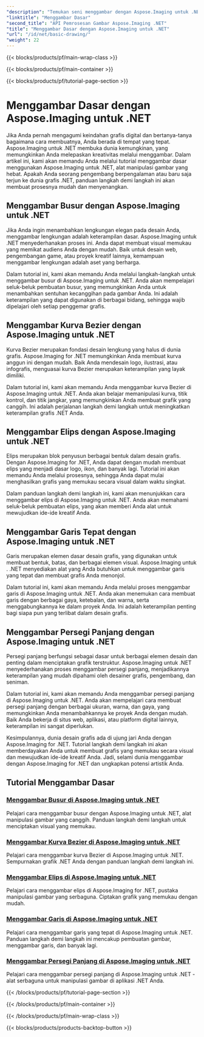 ```yaml
---
"description": "Temukan seni menggambar dengan Aspose.Imaging untuk .NET. Ciptakan visual yang memukau melalui panduan langkah demi langkah tentang busur, kurva Bezier, elips, garis, dan persegi panjang."
"linktitle": "Menggambar Dasar"
"second_title": "API Pemrosesan Gambar Aspose.Imaging .NET"
"title": "Menggambar Dasar dengan Aspose.Imaging untuk .NET"
"url": "/id/net/basic-drawing/"
"weight": 22
---
```


{{< blocks/products/pf/main-wrap-class >}}

{{< blocks/products/pf/main-container >}}

{{< blocks/products/pf/tutorial-page-section >}}

# Menggambar Dasar dengan Aspose.Imaging untuk .NET


Jika Anda pernah mengagumi keindahan grafis digital dan bertanya-tanya bagaimana cara membuatnya, Anda berada di tempat yang tepat. Aspose.Imaging untuk .NET membuka dunia kemungkinan, yang memungkinkan Anda melepaskan kreativitas melalui menggambar. Dalam artikel ini, kami akan memandu Anda melalui tutorial menggambar dasar menggunakan Aspose.Imaging untuk .NET, alat manipulasi gambar yang hebat. Apakah Anda seorang pengembang berpengalaman atau baru saja terjun ke dunia grafis .NET, panduan langkah demi langkah ini akan membuat prosesnya mudah dan menyenangkan.

## Menggambar Busur dengan Aspose.Imaging untuk .NET

Jika Anda ingin menambahkan lengkungan elegan pada desain Anda, menggambar lengkungan adalah keterampilan dasar. Aspose.Imaging untuk .NET menyederhanakan proses ini. Anda dapat membuat visual memukau yang memikat audiens Anda dengan mudah. Baik untuk desain web, pengembangan game, atau proyek kreatif lainnya, kemampuan menggambar lengkungan adalah aset yang berharga.

Dalam tutorial ini, kami akan memandu Anda melalui langkah-langkah untuk menggambar busur di Aspose.Imaging untuk .NET. Anda akan mempelajari seluk-beluk pembuatan busur, yang memungkinkan Anda untuk menambahkan sentuhan kecanggihan pada gambar Anda. Ini adalah keterampilan yang dapat digunakan di berbagai bidang, sehingga wajib dipelajari oleh setiap penggemar grafis.

## Menggambar Kurva Bezier dengan Aspose.Imaging untuk .NET

Kurva Bezier merupakan fondasi desain lengkung yang halus di dunia grafis. Aspose.Imaging for .NET memungkinkan Anda membuat kurva anggun ini dengan mudah. Baik Anda mendesain logo, ilustrasi, atau infografis, menguasai kurva Bezier merupakan keterampilan yang layak dimiliki.

Dalam tutorial ini, kami akan memandu Anda menggambar kurva Bezier di Aspose.Imaging untuk .NET. Anda akan belajar memanipulasi kurva, titik kontrol, dan titik jangkar, yang memungkinkan Anda membuat grafik yang canggih. Ini adalah perjalanan langkah demi langkah untuk meningkatkan keterampilan grafis .NET Anda.

## Menggambar Elips dengan Aspose.Imaging untuk .NET

Elips merupakan blok penyusun berbagai bentuk dalam desain grafis. Dengan Aspose.Imaging for .NET, Anda dapat dengan mudah membuat elips yang menjadi dasar logo, ikon, dan banyak lagi. Tutorial ini akan memandu Anda melalui prosesnya, sehingga Anda dapat mulai menghasilkan grafis yang memukau secara visual dalam waktu singkat.

Dalam panduan langkah demi langkah ini, kami akan menunjukkan cara menggambar elips di Aspose.Imaging untuk .NET. Anda akan memahami seluk-beluk pembuatan elips, yang akan memberi Anda alat untuk mewujudkan ide-ide kreatif Anda.

## Menggambar Garis Tepat dengan Aspose.Imaging untuk .NET

Garis merupakan elemen dasar desain grafis, yang digunakan untuk membuat bentuk, batas, dan berbagai elemen visual. Aspose.Imaging untuk . .NET menyediakan alat yang Anda butuhkan untuk menggambar garis yang tepat dan membuat grafis Anda menonjol.

Dalam tutorial ini, kami akan memandu Anda melalui proses menggambar garis di Aspose.Imaging untuk .NET. Anda akan menemukan cara membuat garis dengan berbagai gaya, ketebalan, dan warna, serta menggabungkannya ke dalam proyek Anda. Ini adalah keterampilan penting bagi siapa pun yang terlibat dalam desain grafis.

## Menggambar Persegi Panjang dengan Aspose.Imaging untuk .NET

Persegi panjang berfungsi sebagai dasar untuk berbagai elemen desain dan penting dalam menciptakan grafik terstruktur. Aspose.Imaging untuk .NET menyederhanakan proses menggambar persegi panjang, menjadikannya keterampilan yang mudah dipahami oleh desainer grafis, pengembang, dan seniman.

Dalam tutorial ini, kami akan memandu Anda menggambar persegi panjang di Aspose.Imaging untuk .NET. Anda akan mempelajari cara membuat persegi panjang dengan berbagai ukuran, warna, dan gaya, yang memungkinkan Anda menambahkannya ke proyek Anda dengan mudah. Baik Anda bekerja di situs web, aplikasi, atau platform digital lainnya, keterampilan ini sangat diperlukan.

Kesimpulannya, dunia desain grafis ada di ujung jari Anda dengan Aspose.Imaging for .NET. Tutorial langkah demi langkah ini akan memberdayakan Anda untuk membuat grafis yang memukau secara visual dan mewujudkan ide-ide kreatif Anda. Jadi, selami dunia menggambar dengan Aspose.Imaging for .NET dan ungkapkan potensi artistik Anda.
## Tutorial Menggambar Dasar
### [Menggambar Busur di Aspose.Imaging untuk .NET](./draw-arc/)
Pelajari cara menggambar busur dengan Aspose.Imaging untuk .NET, alat manipulasi gambar yang canggih. Panduan langkah demi langkah untuk menciptakan visual yang memukau.
### [Menggambar Kurva Bezier di Aspose.Imaging untuk .NET](./draw-bezier-curve/)
Pelajari cara menggambar kurva Bezier di Aspose.Imaging untuk .NET. Sempurnakan grafik .NET Anda dengan panduan langkah demi langkah ini.
### [Menggambar Elips di Aspose.Imaging untuk .NET](./draw-ellipse/)
Pelajari cara menggambar elips di Aspose.Imaging for .NET, pustaka manipulasi gambar yang serbaguna. Ciptakan grafik yang memukau dengan mudah.
### [Menggambar Garis di Aspose.Imaging untuk .NET](./draw-lines/)
Pelajari cara menggambar garis yang tepat di Aspose.Imaging untuk .NET. Panduan langkah demi langkah ini mencakup pembuatan gambar, menggambar garis, dan banyak lagi.
### [Menggambar Persegi Panjang di Aspose.Imaging untuk .NET](./draw-rectangle/)
Pelajari cara menggambar persegi panjang di Aspose.Imaging untuk .NET - alat serbaguna untuk manipulasi gambar di aplikasi .NET Anda.

{{< /blocks/products/pf/tutorial-page-section >}}

{{< /blocks/products/pf/main-container >}}

{{< /blocks/products/pf/main-wrap-class >}}

{{< blocks/products/products-backtop-button >}}